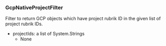 ### GcpNativeProjectFilter
Filter to return GCP objects which have project rubrik ID in the given list of project rubrik IDs.

- projectIds: a list of System.Strings
  - None
